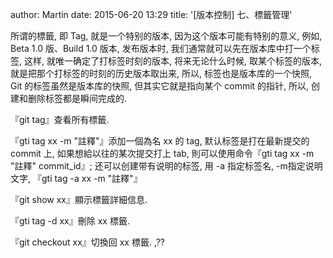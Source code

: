 author: Martin
date: 2015-06-20 13:29
title: '[版本控制] 七、標籤管理'

所谓的標籤, 即 Tag, 就是一个特别的版本, 因为这个版本可能有特别的意义, 例如, Beta 1.0 版、Build 1.0 版本, 发布版本时, 我们通常就可以先在版本库中打一个标签, 这样, 就唯一确定了打标签时刻的版本, 将来无论什么时候, 取某个标签的版本, 就是把那个打标签的时刻的历史版本取出来, 所以, 标签也是版本库的一个快照, Git 的标签虽然是版本库的快照, 但其实它就是指向某个 commit 的指针, 所以, 创建和删除标签都是瞬间完成的.

『git tag』查看所有標籤.

『gti tag xx -m "註釋"』添加一個為名 xx 的 tag, 默认标签是打在最新提交的 commit 上, 如果想給以往的某次提交打上 tab, 則可以使用命令『gti tag xx -m "註釋" commit_id』;
还可以创建带有说明的标签, 用 -a 指定标签名, -m指定说明文字, 『gti tag -a xx -m "註釋"』

『git show xx』顯示標籤詳細信息.

『gti tag -d xx』刪除 xx 標籤.

『git checkout xx』切換回 xx 標籤.
,??
